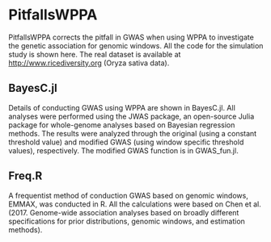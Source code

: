 # PitfallsWPPA
PitfallsWPPA corrects the pitfall in GWAS when using WPPA to investigate the genetic association for genomic windows. All the code for the simulation study is shown here. The real dataset is available at http://www.ricediversity.org (Oryza sativa data).
## BayesC.jl
Details of conducting GWAS using WPPA are shown in BayesC.jl. All analyses were performed using the JWAS package, an open-source Julia package for whole-genome analyses based on Bayesian regression methods. The results were analyzed through the original (using a constant threshold value) and modified GWAS (using window specific threshold values), respectively. The modified GWAS function is in GWAS_fun.jl.
## Freq.R
A frequentist method of conduction GWAS based on genomic windows, EMMAX, was conducted in R. All the calculations were based on Chen et al. (2017. Genome-wide association analyses based on broadly different specifications for prior distributions, genomic windows, and estimation methods).
